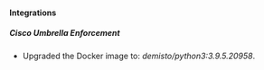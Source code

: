 #### Integrations
##### Cisco Umbrella Enforcement
- Upgraded the Docker image to: *demisto/python3:3.9.5.20958*.
